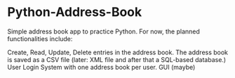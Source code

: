 # Python-Address-Book
Simple address book app to practice Python.
For now, the planned functionalities include:

Create, Read, Update, Delete entries in the address book.
The address book is saved as a CSV file (later: XML file and after
that a SQL-based database.)
User Login System with one address book per user.
GUI (maybe)

